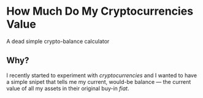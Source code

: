 # How Much Do My Cryptocurrencies Value

A dead simple crypto-balance calculator

## Why?

I recently started to experiment with _cryptocurrencies_ and I wanted to have a simple snipet that tells me my current, would-be balance — the current value of all my assets in their original buy-in _fiat_.
